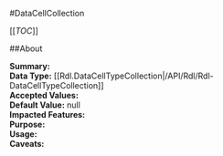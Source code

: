 #DataCellCollection

[[_TOC_]]

##About

**Summary:**   
**Data Type:** [[Rdl.DataCellTypeCollection|/API/Rdl/Rdl-DataCellTypeCollection]]  
**Accepted Values:**   
**Default Value:** null  
**Impacted Features:**   
**Purpose:**   
**Usage:**   
**Caveats:**   

